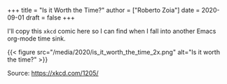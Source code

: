 +++
title = "Is it Worth the Time?"
author = ["Roberto Zoia"]
date = 2020-09-01
draft = false
+++

I'll copy this `xkcd` comic here so I can find when I fall into another Emacs org-mode time sink.

{{< figure src="/media/2020/is_it_worth_the_time_2x.png" alt="Is it worth the time?" >}}

Source: <https://xkcd.com/1205/>
